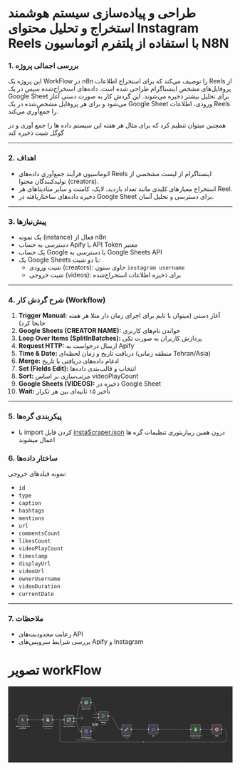 # طراحی و پیاده‌سازی سیستم هوشمند استخراج و تحلیل محتوای Instagram Reels با استفاده از پلتفرم اتوماسیون N8N 

### 1. بررسی اجمالی پروژه

این پروژه یک WorkFlow در n8n را توصیف می‌کند که برای استخراج اطلاعات Reels از پروفایل‌های مشخص اینستاگرام طراحی شده است. داده‌های استخراج‌شده سپس در یک Google Sheet برای تحلیل بیشتر ذخیره می‌شوند. این گردش کار به صورت دستی آغاز می‌شود و برای هر پروفایل مشخص‌شده در یک Google Sheet ورودی، اطلاعات Reels را جمع‌آوری می‌کند.

همچنین میتوان تنظیم کرد که برای مثال هر هفته این سیستم داده ها را جمع آوری و در گوگل شیت ذخیره کند

---

### 2. اهداف

- اتوماسیون فرآیند جمع‌آوری داده‌های Reels اینستاگرام از لیست مشخصی از تولیدکنندگان محتوا (creators).
- استخراج معیارهای کلیدی مانند تعداد بازدید، لایک، کامنت و سایر متادیتاهای هر Reel.
- ذخیره داده‌های ساختاریافته در Google Sheet برای دسترسی و تحلیل آسان.

---

### 3. پیش‌نیازها

- یک نمونه (instance) فعال از n8n  
- دسترسی به حساب Apify با API Token معتبر  
- یک حساب Google با دسترسی به Google Sheets API 
- یک Google Sheets با دو شیت:  
    - شیت ورودی (creators): حاوی ستون `instagram username`
    - شیت خروجی (videos): برای ذخیره اطلاعات استخراج‌شده

---

### 4. شرح گردش کار (Workflow)

1. **Trigger Manual:** آغاز دستی (میتوان با تایم برای اجرای زمان دار مثلا هر هفته جابجا کرد)
2. **Google Sheets (CREATOR NAME):** خواندن نام‌های کاربری
3. **Loop Over Items (SplitInBatches):** پردازش کاربران به صورت تکی
4. **Request HTTP:** ارسال درخواست به Apify
5. **Time & Date:** دریافت تاریخ و زمان لحظه‌ای (منطقه زمانی Tehran/Asia)
6. **Merge:** ادغام داده‌های دریافتی با تاریخ
7. **Set (Fields Edit):** انتخاب و قالب‌بندی داده‌ها
8. **Sort:** مرتب‌سازی بر اساس videoPlayCount
9. **Google Sheets (VIDEOS):** ذخیره در Google Sheet
10. **Wait:** تأخیر ۱۵ ثانیه‌ای بین هر تکرار

---

### 5. پیکربندی گره‌ها 

- با import کردن فایل [instaScraper.json](.\instaScraper.json) درون همین ریپازیتوری تنظیمات گره ها اعمال میشوند


### 6. ساختار داده‌ها

نمونه فیلدهای خروجی:
- `id`
- `type`
- `caption`
- `hashtags`
- `mentions`
- `url`
- `commentsCount`
- `likesCount`
- `videoPlayCount`
- `timestamp`
- `displayUrl`
- `videoUrl`
- `ownerUsername`
- `videoDuration`
- `currentDate`

---

### 7. ملاحظات

- رعایت محدودیت‌های API  
- بررسی شرایط سرویس‌های Apify و Instagram


# تصویر workFlow

![workFlow](src/image_2025-06-09_18-50-15.png)